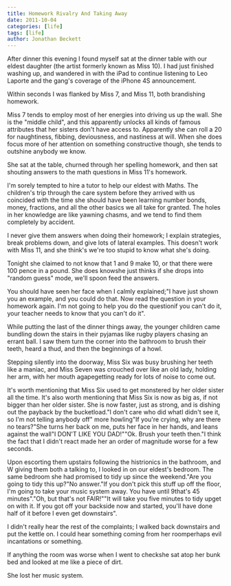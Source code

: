 ```yaml
---
title: Homework Rivalry And Taking Away
date: 2011-10-04
categories: [life]
tags: [life]
author: Jonathan Beckett
---
```


After dinner this evening I found myself sat at the dinner table with our eldest daughter (the artist formerly known as Miss 10). I had just finished washing up, and wandered in with the iPad to continue listening to Leo Laporte and the gang's coverage of the iPhone 4S announcement.

Within seconds I was flanked by Miss 7, and Miss 11, both brandishing homework.

Miss 7 tends to employ most of her energies into driving us up the wall. She is the "middle child", and this apparently unlocks all kinds of famous attributes that her sisters don't have access to. Apparently she can roll a 20 for naughtiness, fibbing, deviousness, and nastiness at will. When she does focus more of her attention on something constructive though, she tends to outshine anybody we know.

She sat at the table, churned through her spelling homework, and then sat shouting answers to the math questions in Miss 11's homework.

I'm sorely tempted to hire a tutor to help our eldest with Maths. The children's trip through the care system before they arrived with us coincided with the time she should have been learning number bonds, money, fractions, and all the other basics we all take for granted. The holes in her knowledge are like yawning chasms, and we tend to find them completely by accident.

I never give them answers when doing their homework; I explain strategies, break problems down, and give lots of lateral examples. This doesn't work with Miss 11, and she think's we're too stupid to know what she's doing.

Tonight she claimed to not know that 1 and 9 make 10, or that there were 100 pence in a pound. She does knowshe just thinks if she drops into "random guess" mode, we'll spoon feed the answers.

You should have seen her face when I calmly explained;"I have just shown you an example, and you could do that. Now read the question in your homework again. I'm not going to help you do the questionif you can't do it, your teacher needs to know that you can't do it".

While putting the last of the dinner things away, the younger children came bundling down the stairs in their pyjamas like rugby players chasing an errant ball. I saw them turn the corner into the bathroom to brush their teeth, heard a thud, and then the beginnings of a howl.

Stepping silently into the doorway, Miss Six was busy brushing her teeth like a maniac, and Miss Seven was crouched over like an old lady, holding her arm, with her mouth agapegetting ready for lots of noise to come out.

It's worth mentioning that Miss Six used to get monstered by her older sister all the time. It's also worth mentioning that Miss Six is now as big as, if not bigger than her older sister. She is now faster, just as strong, and is dishing out the payback by the bucketload."I don't care who did whatI didn't see it, so I'm not telling anybody off" more howling"If you're crying, why are there no tears?"She turns her back on me, puts her face in her hands, and leans against the wall"I DON'T LIKE YOU DAD!""Ok. Brush your teeth then."I think the fact that I didn't react made her an order of magnitude worse for a few seconds.

Upon escorting them upstairs following the histrionics in the bathroom, and W giving them both a talking to, I looked in on our eldest's bedroom. The same bedroom she had promised to tidy up since the weekend."Are you going to tidy this up?"No answer."If you don't pick this stuff up off the floor, I'm going to take your music system away. You have until 9that's 45 minutes"."Oh, but that's not FAIR!""It will take you five minutes to tidy upget on with it. If you got off your backside now and started, you'll have done half of it before I even get downstairs".

I didn't really hear the rest of the complaints; I walked back downstairs and put the kettle on. I could hear something coming from her roomperhaps evil incantations or something.

If anything the room was worse when I went to checkshe sat atop her bunk bed and looked at me like a piece of dirt.

She lost her music system.